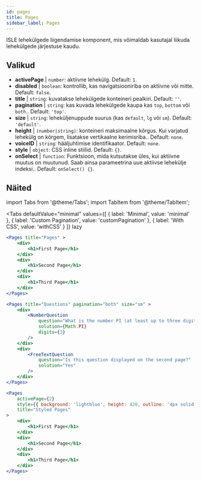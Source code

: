 ```yaml
---
id: pages 
title: Pages
sidebar_label: Pages
---
```


ISLE lehekülgede liigendamise komponent, mis võimaldab kasutajal liikuda lehekülgede järjestuse kaudu.

## Valikud

* __activePage__ | `number`: aktiivne lehekülg. Default: `1`.
* __disabled__ | `boolean`: kontrollib, kas navigatsiooniriba on aktiivne või mitte. Default: `false`.
* __title__ | `string`: kuvatakse lehekülgede konteineri pealkiri. Default: `''`.
* __pagination__ | `string`: kas kuvada lehekülgede kaupa kas `top`, `bottom` või `both`.. Default: `'top'`.
* __size__ | `string`: leheküljenuppude suurus (kas `default`, `lg` või `sm`). Default: `'default'`.
* __height__ | `(number|string)`: konteineri maksimaalne kõrgus. Kui varjatud lehekülg on kõrgem, lisatakse vertikaalne kerimisriba.. Default: `none`.
* __voiceID__ | `string`: hääljuhtimise identifikaator. Default: `none`.
* __style__ | `object`: CSS inline stiilid. Default: `{}`.
* __onSelect__ | `function`: Funktsioon, mida kutsutakse üles, kui aktiivne muutus on muutunud. Saab ainsa parameetrina uue aktiivse lehekülje indeksi.. Default: `onSelect() {}`.


## Näited

import Tabs from '@theme/Tabs';
import TabItem from '@theme/TabItem';

<Tabs
    defaultValue="minimal"
    values={[
        { label: 'Minimal', value: 'minimal' },
        { label: 'Custom Pagination', value: 'customPagination' },
        { label: 'With CSS', value: 'withCSS' }
    ]}
    lazy
>

<TabItem value="minimal">

```jsx live
<Pages title="Pages" >
    <div>
        <h1>First Page</h1>
    </div>
    <div>
        <h1>Second Page</h1>
    </div>
    <div>
        <h1>Third Page</h1>
    </div>
</Pages>
```

</TabItem>

<TabItem value="customPagination" >

```jsx live
<Pages title="Questions" pagination="both" size="sm" >
    <div>
        <NumberQuestion
            question="What is the number PI (at least up to three digits after the decimal point)?"
            solution={Math.PI}
            digits={3}
        />
    </div>
    <div>
        <FreeTextQuestion 
            question="Is this question displayed on the second page?"
            solution="Yes" 
        />
    </div>
</Pages>
```
</TabItem>

<TabItem value="withCSS">

```jsx live
<Pages 
    activePage={2}
    style={{ background: 'lightblue', height: 420, outline: '4px solid black' }} 
    title="Styled Pages"
>
    <div>
        <h1>First Page</h1>
    </div>
    <div>
        <h1>Second Page</h1>
    </div>
    <div>
        <h1>Third Page</h1>
    </div>
</Pages>
```

</TabItem>

</Tabs>

